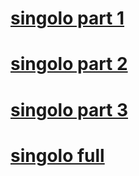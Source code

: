 # [singolo part 1](https://fenriryao.github.io/singolo/singolo1.html)
# [singolo part 2](https://fenriryao.github.io/singolo/Singolo2.html)
# [singolo part 3](https://fenriryao.github.io/singolo/Singolo3.html)
# [singolo full](https://fenriryao.github.io/singolo/index.html)
